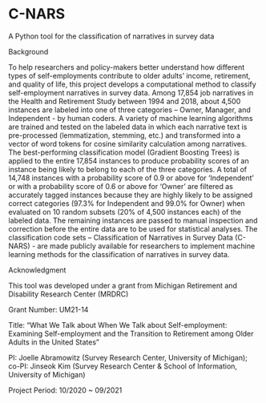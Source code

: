 # C-NARS
A Python tool for the classification of narratives in survey data

Background

To help researchers and policy-makers better understand how different types of self-employments contribute to older adults’ income, retirement, and quality of life, this project develops a computational method to classify self-employment narratives in survey data.
Among 17,854 job narratives in the Health and Retirement Study between 1994 and 2018, about 4,500 instances are labeled into one of three categories – Owner, Manager, and Independent - by human coders. 
A variety of machine learning algorithms are trained and tested on the labeled data in which each narrative text is pre-processed (lemmatization, stemming, etc.) and transformed into a vector of word tokens for cosine similarity calculation among narratives. 
The best-performing classification model (Gradient Boosting Trees) is applied to the entire 17,854 instances to produce probability scores of an instance being likely to belong to each of the three categories. 
A total of 14,748 instances with a probability score of 0.9 or above for ‘Independent’ or with a probability score of 0.6 or above for ‘Owner’ are filtered as accurately tagged instances because they are highly likely to be assigned correct categories (97.3% for Independent and 99.0% for Owner) when evaluated on 10 random subsets (20% of 4,500 instances each) of the labeled data. 
The remaining instances are passed to manual inspection and correction before the entire data are to be used for statistical analyses. 
The classification code sets – Classification of Narratives in Survey Data (C-NARS) - are made publicly available for researchers to implement machine learning methods for the classification of narratives in survey data.

Acknowledgment

This tool was developed under a grant from Michigan Retirement and Disability Research Center (MRDRC)

Grant Number: UM21-14

Title: “What We Talk about When We Talk about Self-employment: Examining Self-employment and the Transition to Retirement among Older Adults in the United States”

PI: Joelle Abramowitz (Survey Research Center, University of Michigan); co-PI: Jinseok Kim (Survey Research Center & School of Information, University of Michigan)

Project Period: 10/2020 ~ 09/2021
